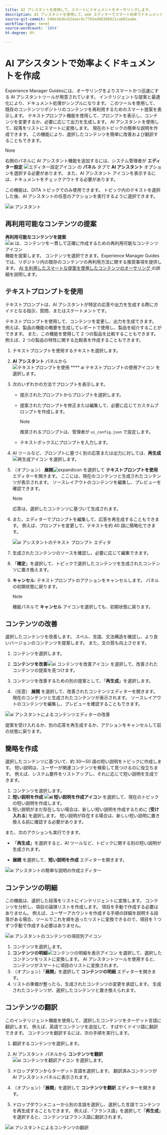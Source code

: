 ```yaml
---
title: AI アシスタントを使用して、スマートにドキュメントをオーサリングします。
description: AI アシスタントを使用して、web エディターでスマート効率でドキュメントを作成する方法を説明します。
source-git-commit: 540e164bcb34aec9c7792ed08306921ca083aa6e
workflow-type: tm+mt
source-wordcount: '1054'
ht-degree: 0%

---
```




# AI アシスタントで効率よくドキュメントを作成

Experience Manager Guidesには、オーサリングをよりスマートかつ迅速にする AI アシスタントツールが用意されています。 インテリジェントな提案と最適化により、ドキュメント処理がシンプルになります。 このツールを使用して、既存のコンテンツリポジトリのコンテンツを再利用するためのスマート提案を表示します。 テキストプロンプト機能を使用して、プロンプトを表示し、コンテンツを変更するか、必要に応じて出力を生成します。 AI アシスタントを使用して、段落をリストにスマートに変換します。 現在のトピックの簡単な説明を作成できます。 この機能により、選択したコンテンツを簡単に改善および翻訳することもできます。


>[!NOTE]
>
> 右側のパネルに AI アシスタント機能を追加するには、システム管理者が **エディター設定** ![ エディター設定アイコン ](./images/editor_settings_icon.svg) の **パネル** タブで **AI アシスタント** オプションを選択する必要があります。
> また、AI アシスタント アイコンを表示するには、ドキュメントをチェックアウトする必要があります。

この機能は、DITA トピックでのみ使用できます。 トピック内のテキストを選択した後、AI アシスタントの任意のアクションを実行するように選択できます。

![ai アシスタント ](./images/ai-assistant-panel.png)



## 再利用可能なコンテンツの提案


**再利用可能なコンテンツを提案**![ai は、コンテンツを一貫して正確に作成するための再利用可能なコンテンツアイコン ](./images/ai-suggest-reusable-content-icon.svg) 機能を提案します。 コンテンツを選択できます。Experience Manager Guidesでは、リポジトリ内の既存のコンテンツの再利用方法に関する推奨事項を提供します。
[AI を利用したスマートな提案を使用したコンテンツのオーサリング ](authoring-ai-based-smart-suggestions.md) の詳細を説明します。





## テキストプロンプトを使用


テキストプロンプトは、AI アシスタントが特定の応答や出力を生成する際にガイドとなる指示、質問、またはステートメントです。

テキストプロンプトを使用して、コンテンツを変更し、出力を生成できます。  例えば、製品の機能の概要を生成してレポートで使用し、製品を紹介することができます。 また、この機能を使用して 2 つの製品を比較することもできます。 例えば、2 つの製品の特性に関する比較表を作成することもできます。


1. テキストプロンプトを使用するテキストを選択します。
1. **AI アシスタント** パネルから ![ テキストプロンプトを使用 **** ai テキストプロンプトの使用アイコン ](./images/ai-use-text-prompt.svg) を選択します。
1. 次のいずれかの方法でプロンプトを表示します。

   - 提示されたプロンプトからプロンプトを選択します。
   - 提案されたプロンプトを修正または編集して、必要に応じてカスタムプロンプトを作成します。

     >[!NOTE]
     >
     > 推奨されるプロンプトは、管理者が `ui_config.json` で設定します。

   - テキストボックスにプロンプトを入力します。


1. AI ツールなど、プロンプトに基づく別の応答または出力に対しては、**再生成**![ 再生成アイコン ](./images/refresh-icon.svg) を選択します。

1. （オプション） **展開**![expandicon](./images/expand-icon.svg) を選択して **テキストプロンプトを使用** エディターを開きます。 ここには、現在のコンテンツと生成されたコンテンツが表示されます。 ソースレイアウトのコンテンツを編集し、プレビューを確認できます。


   >[!NOTE]
   >
   > 応答は、選択したコンテンツに基づいて生成されます。



1. また、エディターでプロンプトを編集して、応答を再生成することもできます。 例えば、プロンプトを変更して、テキストを約 40 語に簡略化できます。

   ![ai アシスタントのテキスト プロンプト エディタ ](./images/ai-assisstant-text-prompt.png)

1. 生成されたコンテンツのソースを確認し、必要に応じて編集できます。

1. 「**確定**」を選択して、トピックで選択したコンテンツを生成されたコンテンツに置き換えます。
1. **キャンセル**: テキストプロンプトのアクションをキャンセルします。 パネルの初期状態に戻ります。

   >[!NOTE]
   >
   > 機能パネルで **キャンセル** アイコンを選択しても、初期状態に戻ります。

## コンテンツの改善


選択したコンテンツを改善します。 スペル、言語、文法構造を確認し、より良いバージョンのコンテンツを提案します。 また、文の質も向上させます。

1. コンテンツを選択します。
1. **コンテンツを改善**![ai コンテンツを改善アイコン ](./images/ai-improve-icon.svg) を選択して、改善されたコンテンツの提案を見つけます。
1. コンテンツを改善するための別の提案として、「**再生成**」を選択します。

1. （任意） **展開** を選択して、改善されたコンテンツエディターを開きます。 現在のコンテンツと生成されたコンテンツが表示されます。 ソースレイアウトのコンテンツを編集し、プレビューを確認することもできます。



![ai アシスタントによるコンテンツエディターの改善 ](./images/ai-assisstant-improve-content.png)

提案を受け入れるか、別の応答を再生成するか、アクションをキャンセルして前の状態に戻ります。





## 簡略を作成

選択したコンテンツに基づいて、約 30～50 語の短い説明をトピックに作成します。 短い説明は、ユーザーが関連コンテンツを検索して見つけるのに役立ちます。
例えば、システム要件をリストアップし、それに応じて短い説明を生成できます。



1. コンテンツを選択します。
1. **短い説明を作成 ![ai 短い説明を作成アイコン](./images/ai-create-shortdesc-icon.svg)** を選択して、現在のトピックの短い説明を作成します。
1. 短い説明がまだ存在しない場合は、新しい短い説明を作成するために [**受け入れる**] を選択します。 短い説明が存在する場合は、新しい短い説明に置き換える前に確認する必要があります。

また、次のアクションも実行できます。
- 「**再生成**」を選択すると、AI ツールなど、トピックに関する別の短い説明が生成されます。

- **展開** を選択して、**短い説明を作成** エディターを開きます。

![ai アシスタントの簡単な説明の作成エディター ](./images/ai-assistant-create-short-desc.png)




## コンテンツの明細

この機能は、選択した段落をリストにインテリジェントに変換します。  コンテンツを分析し、項目の論理リストを作成します。 項目を手動で作成する必要はありません。 例えば、ユーザーアカウントを作成する手順の詳細を説明する段落がある場合、ツールでこれを順を追ったリストに変換できるので、項目を 1 つずつ手動で作成する必要はありません。

![ai アシスタントのコンテンツの項目別アイコン ](./images/ai-assisstant-itemise-content.png)



1. コンテンツを選択します。
1. **コンテンツの明細**![ コンテンツの明細を表示アイコン ](./images/ai-itemize-icon.svg) を選択して、選択したコンテンツをリストに変換します。
AI アシスタントツールを使用すると、コンテンツがスマートに項目のリストに変換されます。
1. （オプション）「**展開**」を選択して **コンテンツの明細** エディターを開きます。
1. リストの準備が整ったら、生成されたコンテンツの変更を承認します。 生成されたコンテンツが、選択したコンテンツと置き換えられます。



## コンテンツの翻訳

このインテリジェント機能を使用して、選択したコンテンツをターゲット言語に翻訳します。 例えば、英語でコンテンツを追加して、すばやくドイツ語に翻訳できます。
コンテンツを翻訳するには、次の手順を実行します。

1. 翻訳するコンテンツを選択します。
1. AI アシスタント パネルから **コンテンツを翻訳**![ai コンテンツを翻訳アイコン ](./images/ai-translate-content-icon.svg) を選択します。
1. ドロップダウンからターゲット言語を選択します。 翻訳済みコンテンツが AI アシスタントパネルに表示されます。

1. （オプション）「**展開**」を選択して **コンテンツを翻訳** エディターを開きます。
1. ドロップダウンメニューから別の言語を選択し、選択した言語でコンテンツを再生成することもできます。 例えば、「フランス語」を選択して「**再生成**」を選択すると、コンテンツはフランス語に翻訳されます。

![ai アシスタントによるコンテンツの翻訳 ](./images/ai-assisstant-translate-content.png)

